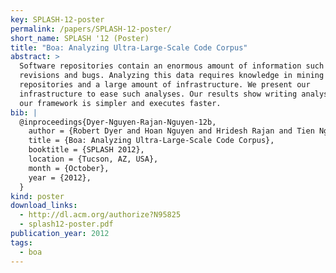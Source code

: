 ```yaml
---
key: SPLASH-12-poster
permalink: /papers/SPLASH-12-poster/
short_name: SPLASH '12 (Poster)
title: "Boa: Analyzing Ultra-Large-Scale Code Corpus"
abstract: >
  Software repositories contain an enormous amount of information such as
  revisions and bugs. Analyzing this data requires knowledge in mining software
  repositories and a large amount of infrastructure. We present our
  infrastructure to ease such analyses. Our results show writing analyses with
  our framework is simpler and executes faster.
bib: |
  @inproceedings{Dyer-Nguyen-Rajan-Nguyen-12b,
    author = {Robert Dyer and Hoan Nguyen and Hridesh Rajan and Tien Nguyen},
    title = {Boa: Analyzing Ultra-Large-Scale Code Corpus},
    booktitle = {SPLASH 2012},
    location = {Tucson, AZ, USA},
    month = {October},
    year = {2012},
  }
kind: poster
download_links:
  - http://dl.acm.org/authorize?N95825
  - splash12-poster.pdf
publication_year: 2012
tags:
  - boa
---
```

